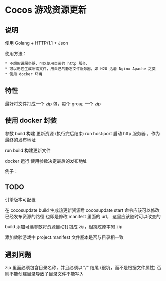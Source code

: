 # Cocos 游戏资源更新

## 说明

使用 Golang + HTTP/1.1 + Json

使用方法：

	* 不想架设服务器，可以使用自带的 http 服务，
	* 可以用它生成所需文件，用自己的静态文件服务器，如 H2O 活着 Nginx Apache 之类
	* 使用 docker 环境

## 特性

最好将文件打成一个 zip 包，每个 group 一个 zip


## 使用 docker 封装

参数
build 构建 更新资源 (执行完后结束)
run host:port 启动 http 服务器 ，作为最终的发布地址

run build 构建更新文件

docker 运行 使用参数决定最后的发布地址

例子：


## TODO

<!-- 生成的说明文件 version 应该为最后一个版本，不是第一个版本 -->

引擎版本可配置

在 cocosupdate build 生成热更新资源后
cocosupdate start 命令应该可以修改已经发布资源的路径
也即是修改 manifest 里面的 url， 这里应该随时可以改变的

build 添加可选参数将资源自动打包成 zip，但跳过原本的 zip

添加效验游戏中 project.manifest 文件版本是否与目录相一致


## 遇到问题
zip 里面必须包含目录名称，并且必须以 "/" 结尾 (很坑，而不是根据文件属性)
否则不能创建目录导致子目录文件不能写入
